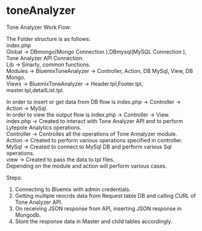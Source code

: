 # toneAnalyzer
Tone Analyzer Work Flow:<br>

The Folder structure is as follows:<br>
index.php<br>
Global -> DBmongo(Mongo Connection ),DBmysql(MySQL Connection ), Tone Analyzer API Connection. <br>
Lib -> Smarty, common functions.<br>
Modules -> BluemixToneAnalyzer -> Controller, Action, DB MySql, View, DB Mongo.<br>
Views -> BluemixToneAnalyzer -> Header.tpl,Footer.tpl, master.tpl,detailList.tpl.<br>


In order to insert or get data from DB flow is index.php -> Controller -> Action -> MySql.<br>
In order to view the output flow is index.php -> Controller -> View.<br>
index.php -> Created to interact with Tone Analyzer API and to perform Lytepole Analytics operations.<br>
Controller -> Controlles all the operations of Tone Annalyzer module.<br>
Action -> Created to perform various operations specified in controller.<br>
MySql -> Created to connect to MySql DB and perform various Sql operations.<br>
view -> Created to pass the data to tpl files.<br>
Depending on the module and action will perform various cases.<br>

Steps:<br>
1. Connecting to Bluemix with admin credentials.<br>
2. Getting multiple reocrds data from Request table DB and calling CURL of Tone Analyzer API.<br>
3. On receiving JSON response from API, inserting JSON response in Mongodb.<br>
4. Store the response data in Master and child tables accordingly.<br>
